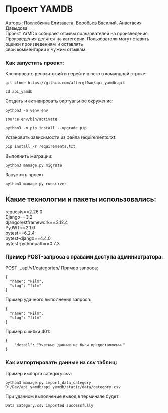 # Проект YAMDB
Авторы: Похлебкина Елизавета, Воробьев Василий, Анастасия Давыдова  
Проект YaMDb собирает отзывы пользователей на произведения.  
Произведения делятся на категории. Пользователи могут ставить оценки произведениям и оставлять  
свои комментарии к чужим отзывам. 

### Как запустить проект:

Клонировать репозиторий и перейти в него в командной строке:

```
git clone https://github.com/aftergl0wn/api_yamdb.git
```

```
cd api_yamdb
```

Cоздать и активировать виртуальное окружение:

```
python3 -m venv env
```

```
source env/bin/activate
```

```
python3 -m pip install --upgrade pip
```

Установить зависимости из файла requirements.txt:

```
pip install -r requirements.txt
```

Выполнить миграции:

```
python3 manage.py migrate
```

Запустить проект:

```
python3 manage.py runserver
```


## Какие технологии и пакеты использовались:
requests==2.26.0  
Django==3.2  
djangorestframework==3.12.4  
PyJWT==2.1.0  
pytest==6.2.4  
pytest-django==4.4.0  
pytest-pythonpath==0.7.3  

### Пример POST-запроса с правами доступа администратора:
POST ...api/v1/categories/
Пример запроса: 
```
{
  "name": "Film",
  "slug": "film"
}
```
Пример удачного выполнения запроса: 

```
{
  "name": "Film",
  "slug": "film"
}
```
Пример ошибки 401: 

```
{
    "detail": "Учетные данные не были предоставлены."
}
```

### Как импортировать данные из csv таблиц:

Пример импорта category.csv: 

```
python3 manage.py import_data_category D:/Dev/api_yamdb/api_yamdb/static/data/category.csv
```
При удачном выполнение вывод в терминале будет: 

```
Data category.csv imported successfully
```
